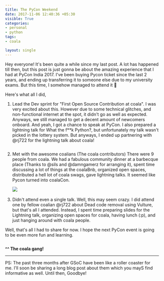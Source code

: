 ```yaml
---
title: The PyCon Weekend
date: 2017-11-06 12:40:36 +05:30
visible: True
categories:
- personal
- python
tags:
- coala

layout: single
---
```


Hey everyone! It's been quite a while since my last post. A lot has happened till then, but this post is just gonna be about the amazing experience that I had at PyCon India 2017. I've been buying Pycon ticket since the last 2 years, and ending up transferring it to someone else due to my university exams. But this time, I somehow managed to attend it :tada:

Here's what all I did,

1. Lead the Dev sprint for "First Open Source Contribution at coala".
   I was very excited about this. However due to some technical glitches, and non-functional internet at the spot, it didn't go as well as expected. Anyways, we still managed to get a decent amount of newcomers onboard. And yeah, I got a chance to speak at PyCon. I also prepared a lightning talk for What the f**k Python?, but unfortunately my talk wasn't picked in the lottery system. But anyways, I ended up partnering with @rj722 for the lightning talk about coala!

   <img src="https://s1.postimg.cc/4onq13f5v3/photo_2017-11-06_02-07-59.jpg" alt="">

2. Met with the awesome coalians (The coala contributors)
   There were 9 people from coala. We had a fabulous community dinner at a barbecque place (Thanks to @sils and @damngamerz for arranging it), spent time discussing a lot of things at the coalaBnb, organized open spaces, distributed a hell lot of coala swags, gave lightning talks. It seemed like Pycon turned into coalaCon.

   <img src="https://s1.postimg.cc/23441l17yn/photo_2017-11-06_13-44-08.jpg">

   <img src="https://s1.postimg.cc/4zaju8tykv/photo_2017-11-06_02-10-36.jpg" alt="">


3. Didn't attend even a single talk.
   Well, this may seem crazy. I did attend one by fellow coalian @rj722 about Dead code removal using Vulture, but that's all I attended. Instead, I spent time preparing slides for the Lightning talk, organizing open spaces for coala, having lunch (:p), and just hanging around with coala people.

Well, that's all I had to share for now. I hope the next PyCon event is going to be even more fun and learning.

<img src="https://s1.postimg.cc/43e2eskxa7/photo_2017-11-06_02-07-50.jpg" alt="">

**^^ The coala gang!**

---

PS: The past three months after GSoC have been like a roller coaster for me. I'll soon be sharing a long blog post about them which you mayS find informative as well. Until then, Goodbye!